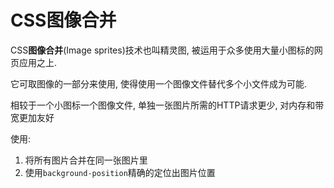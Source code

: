 # CSS图像合并

CSS**图像合并**(Image sprites)技术也叫精灵图, 被运用于众多使用大量小图标的网页应用之上.

它可取图像的一部分来使用, 使得使用一个图像文件替代多个小文件成为可能.

相较于一个小图标一个图像文件, 单独一张图片所需的HTTP请求更少, 对内存和带宽更加友好

使用:

1. 将所有图片合并在同一张图片里
2. 使用`background-position`精确的定位出图片位置
